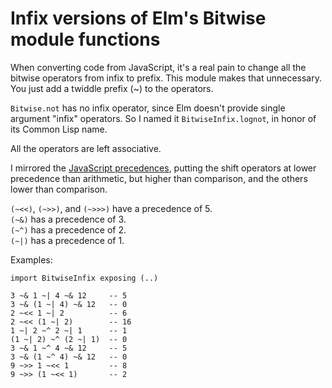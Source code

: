 # Infix versions of Elm's Bitwise module functions

When converting code from JavaScript, it's a real pain to change all the bitwise operators from infix to prefix. This module makes that unnecessary. You just add a twiddle prefix (~) to the operators.

```Bitwise.not``` has no infix operator, since Elm doesn't provide single argument "infix" operators. So I named it ```BitwiseInfix.lognot```, in honor of its Common Lisp name.

All the operators are left associative.

I mirrored the [JavaScript precedences](https://developer.mozilla.org/en-US/docs/Web/JavaScript/Reference/Operators/Operator_Precedence), putting the shift operators at lower precedence than arithmetic, but higher than comparison, and the others lower than comparison.

```(~<<)```, ```(~>>)```, and ```(~>>>)``` have a precedence of 5.<br/>
```(~&)``` has a precedence of 3.<br/>
```(~^)``` has a precedence of 2.<br/>
```(~|)``` has a precedence of 1.

Examples:

```
import BitwiseInfix exposing (..)

3 ~& 1 ~| 4 ~& 12     -- 5
3 ~& (1 ~| 4) ~& 12   -- 0
2 ~<< 1 ~| 2          -- 6
2 ~<< (1 ~| 2)        -- 16
1 ~| 2 ~^ 2 ~| 1      -- 1
(1 ~| 2) ~^ (2 ~| 1)  -- 0
3 ~& 1 ~^ 4 ~& 12     -- 5
3 ~& (1 ~^ 4) ~& 12   -- 0
9 ~>> 1 ~<< 1         -- 8
9 ~>> (1 ~<< 1)       -- 2
```

